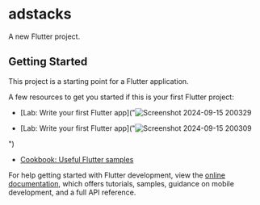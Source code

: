 # adstacks

A new Flutter project.

## Getting Started

This project is a starting point for a Flutter application.

A few resources to get you started if this is your first Flutter project:

- [Lab: Write your first Flutter app]("![Screenshot 2024-09-15 200329](https://github.com/user-attachments/assets/12ae383b-3cd7-4cc0-a8d3-edd518a6cef4)


- [Lab: Write your first Flutter app]("![Screenshot 2024-09-15 200309](https://github.com/user-attachments/assets/567a22c7-b24a-4361-a89b-4367adddf869)

")
- [Cookbook: Useful Flutter samples](https://docs.flutter.dev/cookbook)

For help getting started with Flutter development, view the
[online documentation](https://docs.flutter.dev/), which offers tutorials,
samples, guidance on mobile development, and a full API reference.
